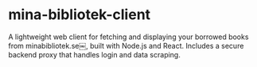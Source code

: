 # mina-bibliotek-client
A lightweight web client for fetching and displaying your borrowed books from minabibliotek.se￼, built with Node.js and React. Includes a secure backend proxy that handles login and data scraping.
